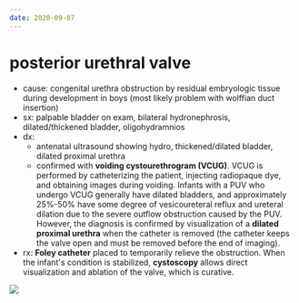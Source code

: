```yaml
---
date: 2020-09-07
---
```


# posterior urethral valve

<!-- posterior urethral valve cause, sx, dx, rx -->

- cause: congenital urethra obstruction by residual embryologic tissue during development in boys (most likely problem with wolffian duct insertion)
- sx: palpable bladder on exam, bilateral hydronephrosis, dilated/thickened bladder, oligohydramnios
- dx:
	- antenatal ultrasound showing hydro, thickened/dilated bladder, dilated proximal urethra
	- confirmed with **voiding cystourethrogram (VCUG)**. VCUG is performed by catheterizing the patient, injecting radiopaque dye, and obtaining images during voiding.  Infants with a PUV who undergo VCUG generally have dilated bladders, and approximately 25%-50% have some degree of vesicoureteral reflux and ureteral dilation due to the severe outflow obstruction caused by the PUV.  However, the diagnosis is confirmed by visualization of a **dilated proximal urethra** when the catheter is removed (the catheter keeps the valve open and must be removed before the end of imaging).
- rx: **Foley catheter** placed to temporarily relieve the obstruction.  When the infant's condition is stabilized, **cystoscopy** allows direct visualization and ablation of the valve, which is curative.

![](https://photos.thisispiggy.com/file/wikiFiles/20200903213254_.png)
